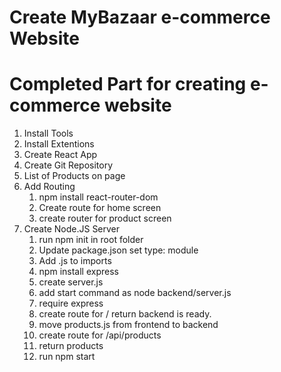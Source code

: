 # Create MyBazaar e-commerce Website

# Completed Part for creating e-commerce website

1. Install Tools
2. Install Extentions
3. Create React App
4. Create Git Repository
5. List of Products on page
6. Add Routing
   1. npm install react-router-dom
   2. Create route for home screen
   3. create router for product screen
7. Create Node.JS Server
   1. run npm init in root folder
   2. Update package.json set type: module
   3. Add .js to imports
   4. npm install express
   5. create server.js
   6. add start command as node backend/server.js
   7. require express
   8. create route for / return backend is ready.
   9. move products.js from frontend to backend
   10. create route for /api/products
   11. return products
   12. run npm start
